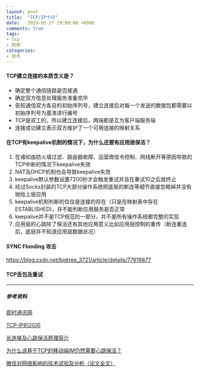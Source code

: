 ```yaml
---
layout: post
title:  "TCP/IP十问"
date:   2019-05-27 19:00:00 +0900
comments: true
tags:
- tcp
- 网络
categories:
- 技术
---
```


#### TCP建立连接的本质含义是？
- 确定整个通信链路是否接通
- 确定双方信息处理服务准备完毕
- 告知通信双方各自的初始序列号，建立连接后对每一个发送的数据包都需要以初始序列号为基准进行编号
- TCP是双工的，所以建立连接后，两端都是互为客户端服务端
- 连接成功建立表示双方维护了一个可用连接的映射关系

#### 在TCP有keepalive机制的情况下，为什么还要有应用层保活？
1. 在诸如由防火墙过滤、路由器故障、运营商信令控制、网线断开等原因导致的TCP中断的情况下keepalive失效
2. NAT及DHCP机制也会导致keepalive失效
3. keepalive默认参数设置7200秒才会触发重试并且在重试10之后就终止
4. 经过Socks封装的TCP大部分操作系统把底层的断连等细节直接忽略掉并没有抛给上层应用
5. keepalive机制判断的仅仅是连接的存在（只是在映射表中存在ESTABLISHED)，并不能判断应用服务是否正常
6. keepalive并不是TCP规范的一部分，并不是所有操作系统都完整的实现
7. 应用层的心跳除了保活还有其他应用意义比如应用层控制的重传（断连重连后，底层并不知道应用层数据状况）

#### SYNC Flooding 攻击
<https://blog.csdn.net/bigtree_3721/article/details/77619877>

#### TCP丢包及重试

--------------------

##### 参考资料

[即时通讯网][52im]

[52im]: http://www.52im.net/

[TCP-IP的20问][20]

[20]: https://java-mzd.iteye.com/blog/1007577

[长连接及心跳保活原理简介][9feb]

[9feb]: https://www.jianshu.com/p/16c8c9e09feb

[为什么说基于TCP的移动端IM仍然需要心跳保活？][6363]

[6363]: https://www.cnblogs.com/imstudy/p/5846363.html

[微信对网络影响的技术试验及分析（论文全文）][id10]

[id10]: http://www.52im.net/forum.php?mod=viewthread&tid=195&ctid=10



